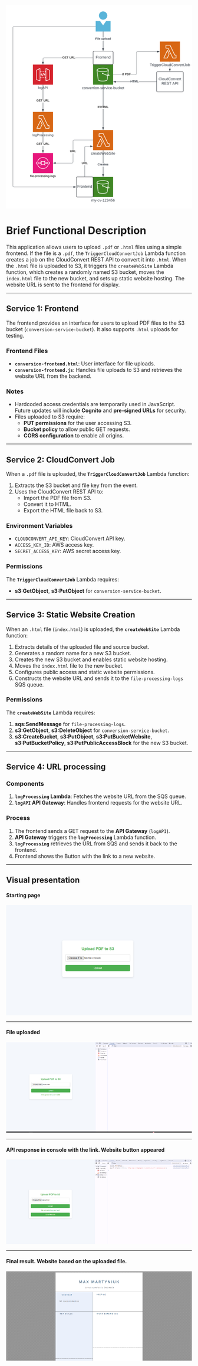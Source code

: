 ![App Diagram](images/diagram.png)

# Brief Functional Description
This application allows users to upload `.pdf` or `.html` files using a simple frontend. If the file is a `.pdf`, the `TriggerCloudConvertJob` Lambda function creates a job on the CloudConvert REST API to convert it into `.html`. When the `.html` file is uploaded to S3, it triggers the `createWebSite` Lambda function, which creates a randomly named S3 bucket, moves the `index.html` file to the new bucket, and sets up static website hosting. The website URL is sent to the frontend for display.

---

## Service 1: Frontend

The frontend provides an interface for users to upload PDF files to the S3 bucket (`conversion-service-bucket`). It also supports `.html` uploads for testing.

### Frontend Files
- **`conversion-frontend.html`**: User interface for file uploads.
- **`conversion-frontend.js`**: Handles file uploads to S3 and retrieves the website URL from the backend.

### Notes
- Hardcoded access credentials are temporarily used in JavaScript. Future updates will include **Cognito** and **pre-signed URLs** for security.
- Files uploaded to S3 require:
  - **PUT permissions** for the user accessing S3.
  - **Bucket policy** to allow public GET requests.
  - **CORS configuration** to enable all origins.

---

## Service 2: CloudConvert Job

When a `.pdf` file is uploaded, the **`TriggerCloudConvertJob`** Lambda function:
1. Extracts the S3 bucket and file key from the event.
2. Uses the CloudConvert REST API to:
   - Import the PDF file from S3.
   - Convert it to HTML.
   - Export the HTML file back to S3.

### Environment Variables
- `CLOUDCONVERT_API_KEY`: CloudConvert API key.
- `ACCESS_KEY_ID`: AWS access key.
- `SECRET_ACCESS_KEY`: AWS secret access key.

### Permissions
The **`TriggerCloudConvertJob`** Lambda requires:
- **s3:GetObject**, **s3:PutObject** for `conversion-service-bucket`.

---

## Service 3: Static Website Creation

When an `.html` file (`index.html`) is uploaded, the **`createWebSite`** Lambda function:
1. Extracts details of the uploaded file and source bucket.
2. Generates a random name for a new S3 bucket.
3. Creates the new S3 bucket and enables static website hosting.
4. Moves the `index.html` file to the new bucket.
5. Configures public access and static website permissions.
6. Constructs the website URL and sends it to the `file-processing-logs` SQS queue.

### Permissions
The **`createWebSite`** Lambda requires:
1. **sqs:SendMessage** for `file-processing-logs`.
2. **s3:GetObject**, **s3:DeleteObject** for `conversion-service-bucket`.
3. **s3:CreateBucket**, **s3:PutObject**, **s3:PutBucketWebsite**, **s3:PutBucketPolicy**, **s3:PutPublicAccessBlock** for the new S3 bucket.

---

## Service 4: URL processing

### Components
1. **`logProcessing` Lambda**: Fetches the website URL from the SQS queue.
2. **`logAPI` API Gateway**: Handles frontend requests for the website URL.

### Process
1. The frontend sends a GET request to the **API Gateway** (`logAPI`).
2. **API Gateway** triggers the **`logProcessing`** Lambda function.
3. **`logProcessing`** retrieves the URL from SQS and sends it back to the frontend.
4. Frontend shows the Button with the link to a new website.

---

## Visual presentation
#### Starting page
![Frontend](images/frontend-1.png)

---

#### File uploaded
![Frontend](images/frontend-2.png)

---

#### API response in console with the link. Website button appeared
![Frontend](images/frontend-3.png)

---

#### Final result. Website based on the uploaded file.
![Frontend](images/frontend.png)

